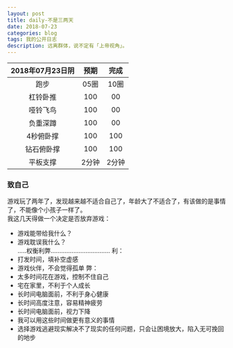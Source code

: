 ```yaml
---
layout: post
title: daily-不是三两天
date: 2018-07-23
categories: blog
tags: 我的公开日志
description: 远离群体，说不定有「上帝视角」。
---
```


|2018年07月23日阴|预期|完成|  
|:----:|:----:|:----:|  
|跑步|05圈|10圈|
|杠铃卧推|100|00|
|哑铃飞鸟|100|00|
|负重深蹲|100|00|
|4秒俯卧撑|100|100|
|钻石俯卧撑|100|100|
|平板支撑|2分钟|2分钟|


### 致自己
游戏玩了两年了，发现越来越不适合自己了，年龄大了不适合了，有该做的是事情了，不能像个小孩子一样了。  
我这几天得做一个决定是否放弃游戏：  
- 游戏能带给我什么？
- 游戏耽误我什么？  
.....权衡利弊..................................
利：
- 打发时间，填补空虚感
- 游戏伙伴，不会觉得孤单
弊：
- 太多时间花在游戏，控制不住自己
- 宅在家里，不利于个人成长
- 长时间电脑面前，不利于身心健康
- 长时间高度注意，容易精神疲劳
- 长时间电脑面前，视力下降
- 我可以用这些时间做更有意义的事情
- 选择游戏逃避现实解决不了现实的任何问题，只会让困境放大，陷入无可挽回的地步
